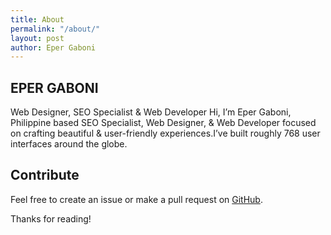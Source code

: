 ```yaml
---
title: About
permalink: "/about/"
layout: post
author: Eper Gaboni
---
```


## EPER GABONI
Web Designer, SEO Specialist & Web Developer
Hi, I’m Eper Gaboni, Philippine based SEO Specialist, Web Designer, & Web Developer focused on crafting beautiful & user-friendly experiences.I’ve built roughly 768 user interfaces around the globe.

## Contribute
Feel free to create an issue or make a pull request on [GitHub](https://github.com/chesterhow/tale).

Thanks for reading!
